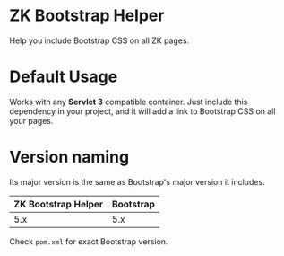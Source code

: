 # ZK Bootstrap Helper

Help you include Bootstrap CSS on all ZK pages.


# Default Usage

Works with any **Servlet 3** compatible container. Just include this dependency in your project, and it will add a link to Bootstrap CSS on all your pages.


# Version naming
Its major version is the same as Bootstrap's major version it includes.

| ZK Bootstrap Helper | Bootstrap |
|---------------------|-----------|
| 5.x                 | 5.x       |

Check `pom.xml` for exact Bootstrap version.